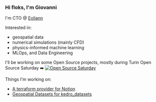 ### Hi floks, I'm Giovanni

I'm CTO @ [Eoliann](eoliann.com)

Interested in:
- geospatial data
- numerical simulations (mainly CFD)
- physics-informed machine learning
- MLOps, and Data Engineering

I'll be working on some Open Source projects, mostly during Turin Open Source Saturday ➡️ [![Open Source Saturday](https://img.shields.io/badge/%E2%9D%A4%EF%B8%8F-open%20source%20saturday-F64060.svg)](https://lu.ma/open-source-saturday-torino)

Things I'm working on:
- [A terraform provider for Notion](https://github.com/gionnid/terraform-provider-notion)
- [Geospatial Datasets for kedro_datasets](https://github.com/gionnid/kedro-plugins)
